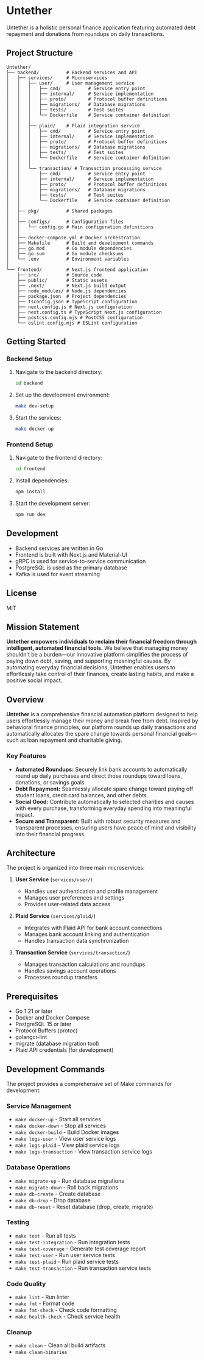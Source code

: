 # Untether

Untether is a holistic personal finance application featuring automated debt repayment and donations from roundups on daily transactions.

## Project Structure

```
Untether/
├── backend/          # Backend services and API
│   ├── services/     # Microservices
│   │   ├── user/     # User management service
│   │   │   ├── cmd/          # Service entry point
│   │   │   ├── internal/     # Service implementation
│   │   │   ├── proto/        # Protocol buffer definitions
│   │   │   ├── migrations/   # Database migrations
│   │   │   ├── tests/        # Test suites
│   │   │   └── Dockerfile    # Service container definition
│   │   │
│   │   ├── plaid/    # Plaid integration service
│   │   │   ├── cmd/          # Service entry point
│   │   │   ├── internal/     # Service implementation
│   │   │   ├── proto/        # Protocol buffer definitions
│   │   │   ├── migrations/   # Database migrations
│   │   │   ├── tests/        # Test suites
│   │   │   └── Dockerfile    # Service container definition
│   │   │
│   │   └── transaction/ # Transaction processing service
│   │       ├── cmd/          # Service entry point
│   │       ├── internal/     # Service implementation
│   │       ├── proto/        # Protocol buffer definitions
│   │       ├── migrations/   # Database migrations
│   │       ├── tests/        # Test suites
│   │       └── Dockerfile    # Service container definition
│   │
│   ├── pkg/          # Shared packages
│   │
│   ├── configs/      # Configuration files
│   │   └── config.go # Main configuration definitions
│   │
│   ├── docker-compose.yml # Docker orchestration
│   ├── Makefile      # Build and development commands
│   ├── go.mod        # Go module dependencies
│   ├── go.sum        # Go module checksums
│   └── .env          # Environment variables
│
└── frontend/         # Next.js frontend application
    ├── src/          # Source code
    ├── public/       # Static assets
    ├── .next/        # Next.js build output
    ├── node_modules/ # Node.js dependencies
    ├── package.json  # Project dependencies
    ├── tsconfig.json # TypeScript configuration
    ├── next.config.js # Next.js configuration
    ├── next.config.ts # TypeScript Next.js configuration
    ├── postcss.config.mjs # PostCSS configuration
    └── eslint.config.mjs # ESLint configuration
```

## Getting Started

### Backend Setup

1. Navigate to the backend directory:
   ```bash
   cd backend
   ```

2. Set up the development environment:
   ```bash
   make dev-setup
   ```

3. Start the services:
   ```bash
   make docker-up
   ```

### Frontend Setup

1. Navigate to the frontend directory:
   ```bash
   cd frontend
   ```

2. Install dependencies:
   ```bash
   npm install
   ```

3. Start the development server:
   ```bash
   npm run dev
   ```

## Development

- Backend services are written in Go
- Frontend is built with Next.js and Material-UI
- gRPC is used for service-to-service communication
- PostgreSQL is used as the primary database
- Kafka is used for event streaming

## License

MIT

## Mission Statement

**Untether empowers individuals to reclaim their financial freedom through intelligent, automated financial tools.** We believe that managing money shouldn't be a burden—our innovative platform simplifies the process of paying down debt, saving, and supporting meaningful causes. By automating everyday financial decisions, Untether enables users to effortlessly take control of their finances, create lasting habits, and make a positive social impact.

## Overview

**Untether** is a comprehensive financial automation platform designed to help users effortlessly manage their money and break free from debt. Inspired by behavioral finance principles, our platform rounds up daily transactions and automatically allocates the spare change towards personal financial goals—such as loan repayment and charitable giving.

### Key Features
- **Automated Roundups:** Securely link bank accounts to automatically round up daily purchases and direct those roundups toward loans, donations, or savings goals.
- **Debt Repayment:** Seamlessly allocate spare change toward paying off student loans, credit card balances, and other debts.
- **Social Good:** Contribute automatically to selected charities and causes with every purchase, transforming everyday spending into meaningful impact.
- **Secure and Transparent:** Built with robust security measures and transparent processes, ensuring users have peace of mind and visibility into their financial progress.

## Architecture

The project is organized into three main microservices:

1. **User Service** (`services/user/`)
   - Handles user authentication and profile management
   - Manages user preferences and settings
   - Provides user-related data access

2. **Plaid Service** (`services/plaid/`)
   - Integrates with Plaid API for bank account connections
   - Manages bank account linking and authentication
   - Handles transaction data synchronization

3. **Transaction Service** (`services/transaction/`)
   - Manages transaction calculations and roundups
   - Handles savings account operations
   - Processes roundup transfers

## Prerequisites

- Go 1.21 or later
- Docker and Docker Compose
- PostgreSQL 15 or later
- Protocol Buffers (protoc)
- golangci-lint
- migrate (database migration tool)
- Plaid API credentials (for development)

## Development Commands

The project provides a comprehensive set of Make commands for development:

### Service Management
- `make docker-up` - Start all services
- `make docker-down` - Stop all services
- `make docker-build` - Build Docker images
- `make logs-user` - View user service logs
- `make logs-plaid` - View plaid service logs
- `make logs-transaction` - View transaction service logs

### Database Operations
- `make migrate-up` - Run database migrations
- `make migrate-down` - Roll back migrations
- `make db-create` - Create database
- `make db-drop` - Drop database
- `make db-reset` - Reset database (drop, create, migrate)

### Testing
- `make test` - Run all tests
- `make test-integration` - Run integration tests
- `make test-coverage` - Generate test coverage report
- `make test-user` - Run user service tests
- `make test-plaid` - Run plaid service tests
- `make test-transaction` - Run transaction service tests

### Code Quality
- `make lint` - Run linter
- `make fmt` - Format code
- `make fmt-check` - Check code formatting
- `make health-check` - Check service health

### Cleanup
- `make clean` - Clean all build artifacts
- `make clean-binaries`